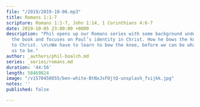 ```yaml
---
file: "/2019/2019-10-06.mp3"
title: Romans 1:1-7
scripture: Romans 1:1-7, John 1:14, 1 Corinthians 4:6-7
date: 2019-10-05 23:00:00 +0000
description: "Phil opens up our Romans series with some background understanding of
  the book and focuses on Paul’s identity in Christ. How he bows the knee as a servant/slave
  to Christ. \n\nWe have to learn to bow the knee, before we can be what he has called
  us to be."
author: _authors/phil-boalch.md
series: _series/romans.md
duration: '44:56'
length: 58469824
image: "/v1570450855/ben-white-BtNxJsFOjtQ-unsplash_fsijkk.jpg"
notes: ''
published: false

---
```

